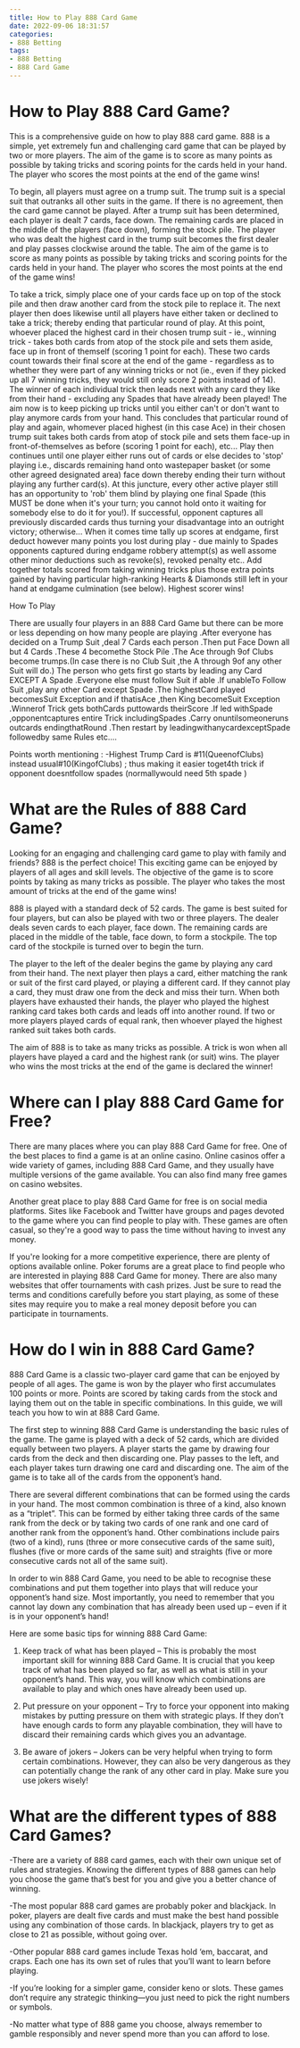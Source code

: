 ```yaml
---
title: How to Play 888 Card Game
date: 2022-09-06 18:31:57
categories:
- 888 Betting
tags:
- 888 Betting
- 888 Card Game
---
```



#  How to Play 888 Card Game?

This is a comprehensive guide on how to play 888 card game. 888 is a simple, yet extremely fun and challenging card game that can be played by two or more players. The aim of the game is to score as many points as possible by taking tricks and scoring points for the cards held in your hand. The player who scores the most points at the end of the game wins!

To begin, all players must agree on a trump suit. The trump suit is a special suit that outranks all other suits in the game. If there is no agreement, then the card game cannot be played. After a trump suit has been determined, each player is dealt 7 cards, face down. The remaining cards are placed in the middle of the players (face down), forming the stock pile. The player who was dealt the highest card in the trump suit becomes the first dealer and play passes clockwise around the table.
The aim of the game is to score as many points as possible by taking tricks and scoring points for the cards held in your hand. The player who scores the most points at the end of the game wins!

To take a trick, simply place one of your cards face up on top of the stock pile and then draw another card from the stock pile to replace it. The next player then does likewise until all players have either taken or declined to take a trick; thereby ending that particular round of play. At this point, whoever placed the highest card in their chosen trump suit - ie., winning trick - takes both cards from atop of the stock pile and sets them aside, face up in front of themself (scoring 1 point for each). These two cards count towards their final score at the end of the game - regardless as to whether they were part of any winning tricks or not (ie., even if they picked up all 7 winning tricks, they would still only score 2 points instead of 14). The winner of each individual trick then leads next with any card they like from their hand - excluding any Spades that have already been played!
The aim now is to keep picking up tricks until you either can't or don't want to play anymore cards from your hand. This concludes that particular round of play and again, whomever placed highest (in this case Ace) in their chosen trump suit takes both cards from atop of stock pile and sets them face-up in front-of-themselves as before (scoring 1 point for each), etc... Play then continues until one player either runs out of cards or else decides to 'stop' playing i.e., discards remaining hand onto wastepaper basket (or some other agreed designated area) face down thereby ending their turn without playing any further card(s). At this juncture, every other active player still has an opportunity to 'rob' them blind by playing one final Spade (this MUST be done when it's your turn; you cannot hold onto it waiting for somebody else to do it for you!). If successful, opponent captures all previously discarded cards thus turning your disadvantage into an outright victory; otherwise...
When it comes time tally up scores at endgame, first deduct however many points you lost during play - due mainly to Spades opponents captured during endgame robbery attempt(s) as well assome other minor deductions such as revoke(s), revoked penalty etc.. Add together totals scored from taking winning tricks plus those extra points gained by having particular high-ranking Hearts & Diamonds still left in your hand at endgame culmination (see below). Highest scorer wins!

   How To Play 

  There are usually four players in an 888 Card Game but there can be more or less depending on how many people are playing .After everyone has decided on a Trump Suit ,deal 7 Cards each person .Then put Face Down all but 4 Cards .These 4 becomethe Stock Pile .The Ace through 9of Clubs become trumps.(In case there is no Club Suit ,the A through 9of any other Suit will do.) 
The person who gets first go starts by leading any Card EXCEPT A Spade  .Everyone else must follow Suit if able .If unableTo Follow Suit ,play any other Card except Spade .The highestCard played becomesSuit Exception and if thatisAce ,then King becomeSuit Exception .Winnerof Trick gets bothCards puttowards theirScore .If led withSpade ,opponentcaptures entire Trick includingSpades .Carry onuntilsomeoneruns outcards endingthatRound .Then restart by leadingwithanycardexceptSpade followedby same Rules etc....

 Points worth mentioning :
-Highest Trump Card is #11(QueenofClubs) instead usual#10(KingofClubs) ; thus making it easier toget4th trick if opponent doesntfollow spades (normallywould need 5th spade ) 

#  What are the Rules of 888 Card Game?

Looking for an engaging and challenging card game to play with family and friends? 888 is the perfect choice! This exciting game can be enjoyed by players of all ages and skill levels. The objective of the game is to score points by taking as many tricks as possible. The player who takes the most amount of tricks at the end of the game wins!

888 is played with a standard deck of 52 cards. The game is best suited for four players, but can also be played with two or three players. The dealer deals seven cards to each player, face down. The remaining cards are placed in the middle of the table, face down, to form a stockpile. The top card of the stockpile is turned over to begin the turn.

The player to the left of the dealer begins the game by playing any card from their hand. The next player then plays a card, either matching the rank or suit of the first card played, or playing a different card. If they cannot play a card, they must draw one from the deck and miss their turn. When both players have exhausted their hands, the player who played the highest ranking card takes both cards and leads off into another round. If two or more players played cards of equal rank, then whoever played the highest ranked suit takes both cards.

The aim of 888 is to take as many tricks as possible. A trick is won when all players have played a card and the highest rank (or suit) wins. The player who wins the most tricks at the end of the game is declared the winner!

#  Where can I play 888 Card Game for Free?

There are many places where you can play 888 Card Game for free. One of the best places to find a game is at an online casino. Online casinos offer a wide variety of games, including 888 Card Game, and they usually have multiple versions of the game available. You can also find many free games on casino websites.

Another great place to play 888 Card Game for free is on social media platforms. Sites like Facebook and Twitter have groups and pages devoted to the game where you can find people to play with. These games are often casual, so they're a good way to pass the time without having to invest any money.

If you're looking for a more competitive experience, there are plenty of options available online. Poker forums are a great place to find people who are interested in playing 888 Card Game for money. There are also many websites that offer tournaments with cash prizes. Just be sure to read the terms and conditions carefully before you start playing, as some of these sites may require you to make a real money deposit before you can participate in tournaments.

#  How do I win in 888 Card Game?

888 Card Game is a classic two-player card game that can be enjoyed by people of all ages. The game is won by the player who first accumulates 100 points or more. Points are scored by taking cards from the stock and laying them out on the table in specific combinations. In this guide, we will teach you how to win at 888 Card Game.

The first step to winning 888 Card Game is understanding the basic rules of the game. The game is played with a deck of 52 cards, which are divided equally between two players. A player starts the game by drawing four cards from the deck and then discarding one. Play passes to the left, and each player takes turn drawing one card and discarding one. The aim of the game is to take all of the cards from the opponent’s hand.

There are several different combinations that can be formed using the cards in your hand. The most common combination is three of a kind, also known as a “triplet”. This can be formed by either taking three cards of the same rank from the deck or by taking two cards of one rank and one card of another rank from the opponent’s hand. Other combinations include pairs (two of a kind), runs (three or more consecutive cards of the same suit), flushes (five or more cards of the same suit) and straights (five or more consecutive cards not all of the same suit).

In order to win 888 Card Game, you need to be able to recognise these combinations and put them together into plays that will reduce your opponent’s hand size. Most importantly, you need to remember that you cannot lay down any combination that has already been used up – even if it is in your opponent’s hand!

Here are some basic tips for winning 888 Card Game:

1) Keep track of what has been played – This is probably the most important skill for winning 888 Card Game. It is crucial that you keep track of what has been played so far, as well as what is still in your opponent’s hand. This way, you will know which combinations are available to play and which ones have already been used up.

2) Put pressure on your opponent – Try to force your opponent into making mistakes by putting pressure on them with strategic plays. If they don’t have enough cards to form any playable combination, they will have to discard their remaining cards which gives you an advantage.

3) Be aware of jokers – Jokers can be very helpful when trying to form certain combinations. However, they can also be very dangerous as they can potentially change the rank of any other card in play. Make sure you use jokers wisely!

#  What are the different types of 888 Card Games?

-There are a variety of 888 card games, each with their own unique set of rules and strategies. Knowing the different types of 888 games can help you choose the game that’s best for you and give you a better chance of winning.

-The most popular 888 card games are probably poker and blackjack. In poker, players are dealt five cards and must make the best hand possible using any combination of those cards. In blackjack, players try to get as close to 21 as possible, without going over.

-Other popular 888 card games include Texas hold ‘em, baccarat, and craps. Each one has its own set of rules that you’ll want to learn before playing.

-If you’re looking for a simpler game, consider keno or slots. These games don’t require any strategic thinking—you just need to pick the right numbers or symbols.

-No matter what type of 888 game you choose, always remember to gamble responsibly and never spend more than you can afford to lose.